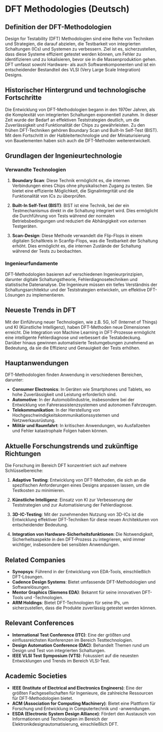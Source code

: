 # DFT Methodologies (Deutsch)

## Definition der DFT-Methodologien

Design for Testability (DFT) Methodologien sind eine Reihe von Techniken und Strategien, die darauf abzielen, die Testbarkeit von integrierten Schaltungen (ICs) und Systemen zu verbessern. Ziel ist es, sicherzustellen, dass diese Systeme effizient getestet werden können, um Fehler zu identifizieren und zu lokalisieren, bevor sie in die Massenproduktion gehen. DFT umfasst sowohl Hardware- als auch Softwarekomponenten und ist ein entscheidender Bestandteil des VLSI (Very Large Scale Integration) Designs.

## Historischer Hintergrund und technologische Fortschritte

Die Entwicklung von DFT-Methodologien begann in den 1970er Jahren, als die Komplexität von integrierten Schaltungen exponentiell zunahm. In dieser Zeit wurde der Bedarf an effektiven Teststrategien deutlich, um die Zuverlässigkeit und Funktionalität der Chips zu gewährleisten. Zu den frühen DFT-Techniken gehören Boundary Scan und Built-In Self-Test (BIST). Mit dem Fortschritt in der Halbleitertechnologie und der Miniaturisierung von Bauelementen haben sich auch die DFT-Methoden weiterentwickelt. 

## Grundlagen der Ingenieurtechnologie

### Verwandte Technologien

1. **Boundary Scan**: Diese Technik ermöglicht es, die internen Verbindungen eines Chips ohne physikalischen Zugang zu testen. Sie bietet eine effiziente Möglichkeit, die Signalintegrität und die Funktionalität von ICs zu überprüfen.

2. **Built-In Self-Test (BIST)**: BIST ist eine Technik, bei der ein Testmechanismus direkt in die Schaltung integriert wird. Dies ermöglicht die Durchführung von Tests während der normalen Betriebsbedingungen und reduziert die Abhängigkeit von externen Testgeräten.

3. **Scan-Design**: Diese Methode verwandelt die Flip-Flops in einem digitalen Schaltkreis in Scanfip-Flops, was die Testbarkeit der Schaltung erhöht. Dies ermöglicht es, die internen Zustände der Schaltung während der Tests zu beobachten.

### Ingenieurfundamente

DFT-Methodologien basieren auf verschiedenen Ingenieurprinzipien, darunter digitale Schaltungstheorie, Fehlerdiagnosetechniken und statistische Datenanalyse. Die Ingenieure müssen ein tiefes Verständnis der Schaltungsarchitektur und der Teststrategien entwickeln, um effektive DFT-Lösungen zu implementieren.

## Neueste Trends in DFT

Mit der Einführung neuer Technologien, wie z.B. 5G, IoT (Internet of Things) und KI (Künstliche Intelligenz), haben DFT-Methoden neue Dimensionen erreicht. Die Integration von Machine Learning in DFT-Prozesse ermöglicht eine intelligente Fehlerdiagnose und verbessert die Testabdeckung. Darüber hinaus gewinnen automatisierte Testumgebungen zunehmend an Bedeutung, da sie die Effizienz und Genauigkeit der Tests erhöhen.

## Hauptanwendungen

DFT-Methodologien finden Anwendung in verschiedenen Bereichen, darunter:

- **Consumer Electronics**: In Geräten wie Smartphones und Tablets, wo hohe Zuverlässigkeit und Leistung erforderlich sind.
- **Automotive**: In der Automobilindustrie, insbesondere bei der Entwicklung von Fahrerassistenzsystemen und autonomen Fahrzeugen.
- **Telekommunikation**: In der Herstellung von Hochgeschwindigkeitskommunikationssystemen und Netzwerkausrüstung.
- **Militär und Raumfahrt**: In kritischen Anwendungen, wo Ausfallzeiten und Fehler katastrophale Folgen haben können.

## Aktuelle Forschungstrends und zukünftige Richtungen

Die Forschung im Bereich DFT konzentriert sich auf mehrere Schlüsselbereiche:

1. **Adaptive Testing**: Entwicklung von DFT-Methoden, die sich an die spezifischen Anforderungen eines Designs anpassen lassen, um die Testkosten zu minimieren.

2. **Künstliche Intelligenz**: Einsatz von KI zur Verbesserung der Teststrategien und zur Automatisierung der Fehlerdiagnose.

3. **3D-IC-Testing**: Mit der zunehmenden Nutzung von 3D-ICs ist die Entwicklung effektiver DFT-Techniken für diese neuen Architekturen von entscheidender Bedeutung.

4. **Integration von Hardware-Sicherheitsfunktionen**: Die Notwendigkeit, Sicherheitsaspekte in den DFT-Prozess zu integrieren, wird immer wichtiger, insbesondere bei sensiblen Anwendungen.

## Related Companies

- **Synopsys**: Führend in der Entwicklung von EDA-Tools, einschließlich DFT-Lösungen.
- **Cadence Design Systems**: Bietet umfassende DFT-Methodologien und Softwarelösungen.
- **Mentor Graphics (Siemens EDA)**: Bekannt für seine innovativen DFT-Tools und -Technologien.
- **ARM Holdings**: Bietet DFT-Technologien für seine IPs, um sicherzustellen, dass die Produkte zuverlässig getestet werden können.

## Relevant Conferences

- **International Test Conference (ITC)**: Eine der größten und einflussreichsten Konferenzen im Bereich Testtechnologien.
- **Design Automation Conference (DAC)**: Behandelt Themen rund um Design und Test von integrierten Schaltungen.
- **IEEE VLSI Test Symposium (VTS)**: Fokussiert auf die neuesten Entwicklungen und Trends im Bereich VLSI-Test.

## Academic Societies

- **IEEE (Institute of Electrical and Electronics Engineers)**: Eine der größten Fachgesellschaften für Ingenieure, die zahlreiche Ressourcen für DFT-Methodologien bietet.
- **ACM (Association for Computing Machinery)**: Bietet eine Plattform für Forschung und Entwicklung in Computertechnik und -anwendungen.
- **ESDA (Electronic System Design Alliance)**: Fördert den Austausch von Informationen und Technologien im Bereich der Elektronikdesignautomatisierung, einschließlich DFT.